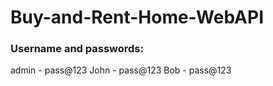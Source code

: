 # Buy-and-Rent-Home-WebAPI
### Username and passwords:
admin - pass@123
John - pass@123
Bob - pass@123

